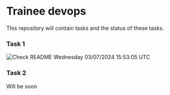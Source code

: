# Trainee devops
This repository will contain tasks and the status of these tasks.

### Task 1
![Check README](https://github.com/vasyldmitrovich/trainee_devops_tasks/actions/workflows/task1.yml/badge.svg) Wednesday 03/07/2024 15:53:05 UTC
### Task 2
Will be soon

